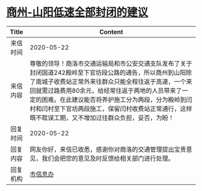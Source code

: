 # <a href="http://www.shangluo.gov.cn/zmhd/ldxxxx.jsp?urltype=leadermail.LeaderMailContentUrl&wbtreeid=1112&leadermailid=5892">商州-山阳低速全部封闭的建议</a>
| Title |                                                                                           Content                                                                                           |
|:-----:|---------------------------------------------------------------------------------------------------------------------------------------------------------------------------------------------|
| 来信时间  | 2020-05-22                                                                                                                                                                                  |
| 来信内容  | 尊敬的领导！商洛市交通运输局和市公安交通支队发布了关于封闭国道242殿岭至下官坊段公路的通告，所以商州到山阳除了南城子收费站正常外来往群众只能全程往返于高速，一个来回就需过路费用80余元，给经常往返于两地的人员带来了一定的困难。在此建议能否将养护施工分为两段，分为殿岭到闫村和闫村至下官坊两段施工，保留闫村收费站正常通行，这样既不耽误工期，又不增加过往群众负担，妥否，为盼！ |
| 回复时间  | 2020-05-22                                                                                                                                                                                  |
| 回复内容  | 网友你好，来信已收悉，感谢你对商洛的交通管理提出宝贵意见，我们会把您的意见及时反馈给相关部门进行处理。                                                                                                                                         |
| 回复机构  | <a href="../../categories/agencies/市信息办.md">市信息办</a>                                                                                                                                        |